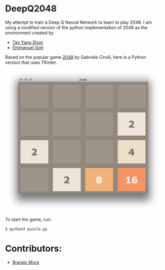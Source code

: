 DeepQ2048
===========

My attempt to train a Deep Q Neural Network to learn to play 2048. I am using
a modified version of the python implementation of 2048 as the environment created by
- [Tay Yang Shun](http://github.com/yangshun)
- [Emmanuel Goh](http://github.com/emman27)





Based on the popular game [2048](https://github.com/gabrielecirulli/2048) by Gabriele Cirulli, here is a Python version that uses TKinter.

![screenshot](img/screenshot.png)

To start the game, run:

    $ python3 puzzle.py


Contributors:
==

- [Brando Mora](http://github.com/morabrandoi)

